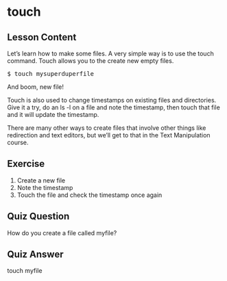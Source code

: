 # touch

## Lesson Content

Let’s learn how to make some files. A very simple way is to use the touch command. Touch allows you to the create new empty files.

<pre>$ touch mysuperduperfile</pre>

And boom, new file!

Touch is also used to change timestamps on existing files and directories. Give it a try, do an ls -l on a file and note the timestamp, then touch that file and it will update the timestamp.

There are many other ways to create files that involve other things like redirection and text editors, but we’ll get to that in the Text Manipulation course.

## Exercise

<ol>
<li>Create a new file</li>
<li>Note the timestamp</li>
<li>Touch the file and check the timestamp once again</li>
</ol>

## Quiz Question

How do you create a file called myfile?

## Quiz Answer

touch myfile